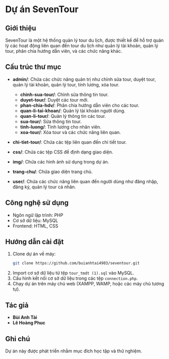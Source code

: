 # Dự án SevenTour

## Giới thiệu

SevenTour là một hệ thống quản lý tour du lịch, được thiết kế để hỗ trợ quản lý các hoạt động liên quan đến tour du lịch như quản lý tài khoản, quản lý tour, phân chia hướng dẫn viên, và các chức năng khác.

## Cấu trúc thư mục

- **admin/**: Chứa các chức năng quản trị như chỉnh sửa tour, duyệt tour, quản lý tài khoản, quản lý tour, tính lương, xóa tour.

  - **chinh-sua-tour/**: Chỉnh sửa thông tin tour.
  - **duyet-tour/**: Duyệt các tour mới.
  - **phan-chia-hdv/**: Phân chia hướng dẫn viên cho các tour.
  - **quan-li-tai-khoan/**: Quản lý tài khoản người dùng.
  - **quan-li-tour/**: Quản lý thông tin các tour.
  - **sua-tour/**: Sửa thông tin tour.
  - **tinh-luong/**: Tính lương cho nhân viên.
  - **xoa-tour/**: Xóa tour và các chức năng liên quan.

- **chi-tiet-tour/**: Chứa các tệp liên quan đến chi tiết tour.
- **css/**: Chứa các tệp CSS để định dạng giao diện.
- **img/**: Chứa các hình ảnh sử dụng trong dự án.
- **trang-chu/**: Chứa giao diện trang chủ.
- **user/**: Chứa các chức năng liên quan đến người dùng như đăng nhập, đăng ký, quản lý tour cá nhân.

## Công nghệ sử dụng

- Ngôn ngữ lập trình: PHP
- Cơ sở dữ liệu: MySQL
- Frontend: HTML, CSS

## Hướng dẫn cài đặt

1. Clone dự án về máy:
   ```bash
   git clone https://github.com/buianhtai4903/seventour.git
   ```
2. Import cơ sở dữ liệu từ tệp `tour_tmdt (1).sql` vào MySQL.
3. Cấu hình kết nối cơ sở dữ liệu trong các tệp `connection.php`.
4. Chạy dự án trên máy chủ web (XAMPP, WAMP, hoặc các máy chủ tương tự).

## Tác giả

- **Bùi Anh Tài**
- **Lê Hoàng Phuc**

## Ghi chú

Dự án này được phát triển nhằm mục đích học tập và thử nghiệm.
